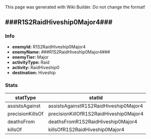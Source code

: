 <span class="wiki-builder">This page was generated with Wiki Builder. Do not change the format!</span>

## ###R1S2RaidHiveship0Major4###
### Info
* **enemyId:** R1S2RaidHiveship0Major4
* **enemyName:** ###R1S2RaidHiveship0Major4###
* **enemyTier:** Major
* **activityType:** Raid
* **activity:** RaidHiveship0
* **destination:** Hiveship

### Stats
statType | statId
-------- | ------
assistsAgainst | assistsAgainstR1S2RaidHiveship0Major4
precisionKillsOf | precisionKillOfR1S2RaidHiveship0Major4
deathsFrom | deathsFromR1S2RaidHiveship0Major4
killsOf | killsOfR1S2RaidHiveship0Major4

